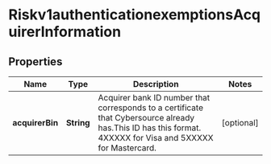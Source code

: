 
# Riskv1authenticationexemptionsAcquirerInformation

## Properties
Name | Type | Description | Notes
------------ | ------------- | ------------- | -------------
**acquirerBin** | **String** | Acquirer bank ID number that  corresponds to a certificate that Cybersource already has.This ID has this format. 4XXXXX for Visa and 5XXXXX for Mastercard.  |  [optional]



